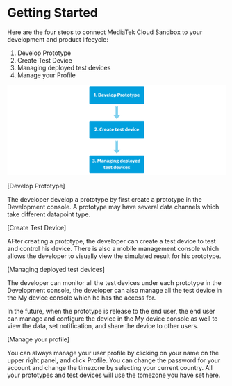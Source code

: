 # Getting Started

Here are the four steps to connect MediaTek Cloud Sandbox to your development and product lifecycle:

1. Develop Prototype
2. Create Test Device
3. Managing deployed test devices
4. Manage your Profile



![](https://raw.githubusercontent.com/Mediatek-Cloud/MCS/master/graphics/content_img/content_img-07.jpg)

[Develop Prototype]

The developer develop a prototype by first create a prototype in the Development console. A prototype may have several data channels which take different datapoint type.

[Create Test Device]

AFter creating a prototype, the developer can create a test device to test and control his device. There is also a mobile management console which allows the developer to visually view the simulated result for his prototype.

[Managing deployed test devices]

The developer can monitor all the test devices under each prototype in the Development console, the developer can also manage all the test device in the My device console which he has the access for.

In the future, when the prototype is release to the end user, the end user can manage and configure the device in the My device console as well to view the data, set notification, and share the device to other users.

[Manage your profile]

You can always manage your user profile by clicking on your name on the upper right panel, and click Profile. You can change the password for your account and change the timezone by selecting your current country. All your prototypes and test devices will use the tomezone you have set here.



